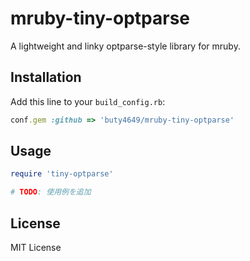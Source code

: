 # mruby-tiny-optparse

A lightweight and linky optparse-style library for mruby.

## Installation

Add this line to your `build_config.rb`:

```ruby
conf.gem :github => 'buty4649/mruby-tiny-optparse'
```

## Usage

```ruby
require 'tiny-optparse'

# TODO: 使用例を追加
```

## License

MIT License
